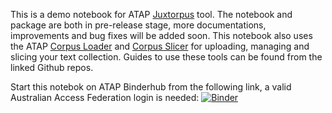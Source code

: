 This is a demo notebook for ATAP [Juxtorpus](https://github.com/Sydney-Informatics-Hub/juxtorpus) tool.
The notebook and package are both in pre-release stage, more documentations, improvements and bug fixes will be added soon.
This notebook also uses the ATAP [Corpus Loader](https://github.com/Australian-Text-Analytics-Platform/atap-corpus-loader) and [Corpus Slicer](https://github.com/Australian-Text-Analytics-Platform/atap-corpus-slicer) for uploading, managing and slicing your text collection.
Guides to use these tools can be found from the linked Github repos.

Start this notebok on ATAP Binderhub from the following link, a valid Australian Access Federation login is needed:
[![Binder](https://binderhub.atap-binder.cloud.edu.au/badge_logo.svg)](https://binderhub.atap-binder.cloud.edu.au/v2/gh/Australian-Text-Analytics-Platform/Notebooks/Juxtorpus?labpath=Juxtorpus-Demo.ipynb)

